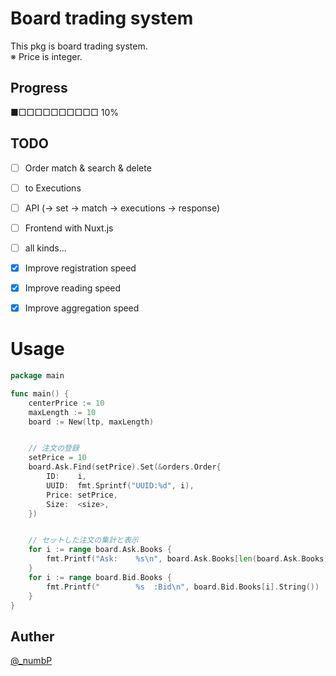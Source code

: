 # Board trading system
This pkg is board trading system.  
※ Price is integer.

## Progress
■□□□□□□□□□□ 10%  

## TODO
- [ ] Order match & search & delete
- [ ] to Executions
- [ ] API (-> set -> match -> executions -> response)
- [ ] Frontend with Nuxt.js
- [ ] all kinds...


- [x] Improve registration speed  
- [x] Improve reading speed
- [x] Improve aggregation speed

# Usage
``` go
package main

func main() {
	centerPrice := 10
	maxLength := 10
	board := New(ltp, maxLength)


    // 注文の登録
    setPrice = 10
    board.Ask.Find(setPrice).Set(&orders.Order{
        ID:    i,
        UUID:  fmt.Sprintf("UUID:%d", i),
        Price: setPrice,
        Size:  <size>,
    })


    // セットした注文の集計と表示
    for i := range board.Ask.Books {
        fmt.Printf("Ask:	%s\n", board.Ask.Books[len(board.Ask.Books)-i-1].String())
    }
    for i := range board.Bid.Books {
        fmt.Printf("		%s	:Bid\n", board.Bid.Books[i].String())
    }
}

```

## Auther
[@_numbP](https://twitter.com/_numbP)